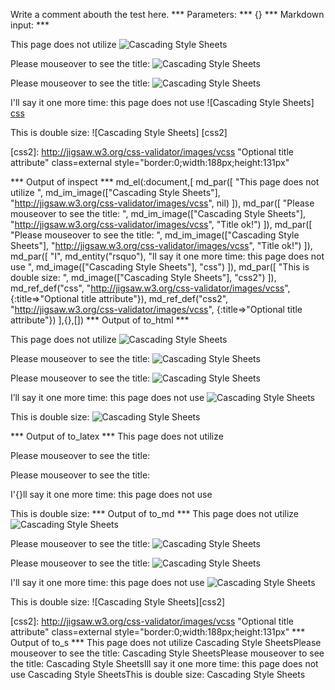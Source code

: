 Write a comment abouth the test here.
*** Parameters: ***
{}
*** Markdown input: ***

This page does not utilize ![Cascading Style Sheets](http://jigsaw.w3.org/css-validator/images/vcss)


Please mouseover to see the title: ![Cascading Style Sheets](http://jigsaw.w3.org/css-validator/images/vcss "Title ok!")

Please mouseover to see the title: ![Cascading Style Sheets](http://jigsaw.w3.org/css-validator/images/vcss 'Title ok!')


I'll say it one more time: this page does not use ![Cascading Style Sheets] [css]

This is double size: ![Cascading Style Sheets] [css2]



[css]: http://jigsaw.w3.org/css-validator/images/vcss "Optional title attribute"

[css2]: http://jigsaw.w3.org/css-validator/images/vcss "Optional title attribute" class=external
   style="border:0;width:188px;height:131px"



*** Output of inspect ***
md_el(:document,[
	md_par([
		"This page does not utilize ",
		md_im_image(["Cascading Style Sheets"], "http://jigsaw.w3.org/css-validator/images/vcss", nil)
	]),
	md_par([
		"Please mouseover to see the title: ",
		md_im_image(["Cascading Style Sheets"], "http://jigsaw.w3.org/css-validator/images/vcss", "Title ok!")
	]),
	md_par([
		"Please mouseover to see the title: ",
		md_im_image(["Cascading Style Sheets"], "http://jigsaw.w3.org/css-validator/images/vcss", "Title ok!")
	]),
	md_par([
		"I",
		md_entity("rsquo"),
		"ll say it one more time: this page does not use ",
		md_image(["Cascading Style Sheets"], "css")
	]),
	md_par([
		"This is double size: ",
		md_image(["Cascading Style Sheets"], "css2")
	]),
	md_ref_def("css", "http://jigsaw.w3.org/css-validator/images/vcss", {:title=>"Optional title attribute"}),
	md_ref_def("css2", "http://jigsaw.w3.org/css-validator/images/vcss", {:title=>"Optional title attribute"})
],{},[])
*** Output of to_html ***
<p>This page does not utilize <img src="http://jigsaw.w3.org/css-validator/images/vcss" alt="Cascading Style Sheets"/></p>

<p>Please mouseover to see the title: <img src="http://jigsaw.w3.org/css-validator/images/vcss" alt="Cascading Style Sheets" title="Title ok!"/></p>

<p>Please mouseover to see the title: <img src="http://jigsaw.w3.org/css-validator/images/vcss" alt="Cascading Style Sheets" title="Title ok!"/></p>

<p>I&#8217;ll say it one more time: this page does not use <img src="http://jigsaw.w3.org/css-validator/images/vcss" alt="Cascading Style Sheets" title="Optional title attribute"/></p>

<p>This is double size: <img src="http://jigsaw.w3.org/css-validator/images/vcss" alt="Cascading Style Sheets" title="Optional title attribute"/></p>
*** Output of to_latex ***
This page does not utilize 

Please mouseover to see the title: 

Please mouseover to see the title: 

I'{}ll say it one more time: this page does not use 

This is double size:
*** Output of to_md ***
This page does not utilize
![Cascading Style Sheets](http://jigsaw.w3.org/css-validator/images/vcss)

Please mouseover to see the title:
![Cascading Style Sheets](http://jigsaw.w3.org/css-validator/images/vcss "Title ok!")

Please mouseover to see the title:
![Cascading Style Sheets](http://jigsaw.w3.org/css-validator/images/vcss "Title ok!")

I'll say it one more time: this
page does not use
![Cascading Style Sheets][css]

This is double size:
![Cascading Style Sheets][css2]

[css]: http://jigsaw.w3.org/css-validator/images/vcss "Optional title attribute"

[css2]: http://jigsaw.w3.org/css-validator/images/vcss "Optional title attribute" class=external
   style="border:0;width:188px;height:131px"
*** Output of to_s ***
This page does not utilize Cascading Style SheetsPlease mouseover to see the title: Cascading Style SheetsPlease mouseover to see the title: Cascading Style SheetsIll say it one more time: this page does not use Cascading Style SheetsThis is double size: Cascading Style Sheets

